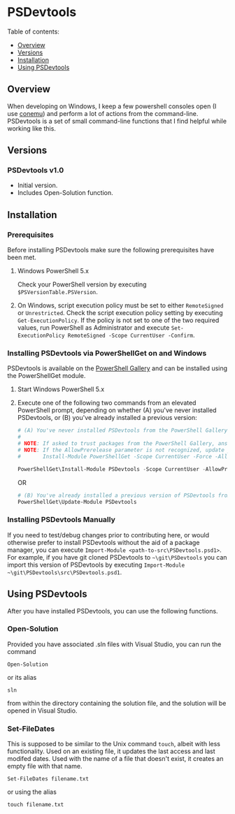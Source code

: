 # PSDevtools

Table of contents:

- [Overview](#overview)
- [Versions](#versions)
- [Installation](#installation)
- [Using PSDevtools](#using-PSDevtoolst)

## Overview

When developing on Windows, I keep a few powershell consoles open (I use [conemu][conemu-link]) and perform a lot of actions from the command-line. PSDevtools is a set of small command-line functions that I find helpful while working like this.

## Versions

### PSDevtools v1.0

- Initial version.
- Includes Open-Solution function.

## Installation

### Prerequisites

Before installing PSDevtools make sure the following prerequisites have been met.

1. Windows PowerShell 5.x

   Check your PowerShell version by executing `$PSVersionTable.PSVersion`.

2. On Windows, script execution policy must be set to either `RemoteSigned` or `Unrestricted`.
   Check the script execution policy setting by executing `Get-ExecutionPolicy`.
   If the policy is not set to one of the two required values, run PowerShell as Administrator and
   execute `Set-ExecutionPolicy RemoteSigned -Scope CurrentUser -Confirm`.

### Installing PSDevtools via PowerShellGet on and Windows

PSDevtools is available on the [PowerShell Gallery][psgallery-site] and can be installed using the PowerShellGet module.

1. Start Windows PowerShell 5.x

2. Execute one of the following two commands from an elevated PowerShell prompt,
   depending on whether (A) you've never installed PSDevtools, or (B) you've already installed a previous version:

    ```powershell
    # (A) You've never installed PSDevtools from the PowerShell Gallery
    #
    # NOTE: If asked to trust packages from the PowerShell Gallery, answer yes to continue installation of PSDevtools
    # NOTE: If the AllowPrerelease parameter is not recognized, update your version of PowerShellGet to >= 1.6 e.g.
    #       Install-Module PowerShellGet -Scope CurrentUser -Force -AllowClobber

    PowerShellGet\Install-Module PSDevtools -Scope CurrentUser -AllowPrerelease -Force
    ```

    OR

    ```powershell
    # (B) You've already installed a previous version of PSDevtools from the PowerShell Gallery
    PowerShellGet\Update-Module PSDevtools
    ```

### Installing PSDevtools Manually

If you need to test/debug changes prior to contributing here, or would otherwise prefer to install PSDevtools without
the aid of a package manager, you can execute `Import-Module <path-to-src\PSDevtools.psd1>`.  For example, if you
have git cloned PSDevtools to `~\git\PSDevtools` you can import this version of PSDevtools by executing
`Import-Module ~\git\PSDevtools\src\PSDevtools.psd1`.

## Using PSDevtools

After you have installed PSDevtools, you can use the following functions.

### Open-Solution

Provided you have associated .sln files with Visual Studio, you can run the command

```
Open-Solution
```

or its alias
```
sln
```

from within the directory containing the solution file, and the solution will be opened in Visual Studio.

### Set-FileDates

This is supposed to be similar to the Unix command `touch`, albeit with less functionality. Used on an existing file, it updates the last access and last modifed dates. Used with the name of a file that doesn't exist, it creates an empty file with that name.

```
Set-FileDates filename.txt
```

or using the alias
```
touch filename.txt
```


[conemu-link]: https://conemu.github.io/
[psgallery-img]:   https://img.shields.io/powershellgallery/dt/PSDevtools.svg
[psgallery-site]:  https://www.powershellgallery.com/packages/PSDevtools



